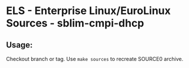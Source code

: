 # ELS - Enterprise Linux/EuroLinux Sources - sblim-cmpi-dhcp
 
## Usage:
  Checkout branch or tag. Use `make sources` to recreate  SOURCE0 archive.
